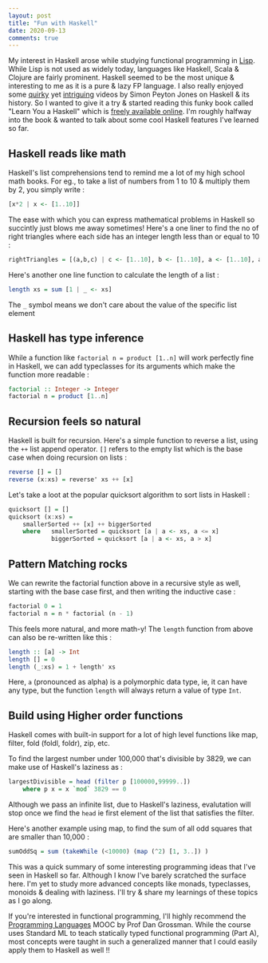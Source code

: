 ```yaml
---
layout: post
title: "Fun with Haskell"
date: 2020-09-13
comments: true
---
```



My interest in Haskell arose while studying functional programming in [Lisp](https://pritesh-shrivastava.github.io/blog/2020/08/30/sicp-so-far). While Lisp is not used as widely today, languages like Haskell, Scala & Clojure are fairly prominent. Haskell seemed to be the most unique & interesting to me as it is a pure & lazy FP language. I also really enjoyed some [quirky](https://youtu.be/SqWDAo1Jnyc) yet [intriguing](https://www.youtube.com/watch?v=re96UgMk6GQ) videos by Simon Peyton Jones on Haskell & its history. So I wanted to give it a try & started reading this funky book called "Learn You a Haskell" which is [freely available online](http://learnyouahaskell.com/). I'm roughly halfway into the book & wanted to talk about some cool Haskell features I've learned so far.

## Haskell reads like math

Haskell's list comprehensions tend to remind me a lot of my high school math books. For eg., to take a list of numbers from 1 to 10 & multiply them by 2, you simply write :  
```haskell
[x*2 | x <- [1..10]]
``` 

The ease with which you can express mathematical problems in Haskell so succintly just blows me away sometimes! Here's a one liner to find the no of right triangles where each side has an integer length less than or equal to 10 :  
```haskell
rightTriangles = [(a,b,c) | c <- [1..10], b <- [1..10], a <- [1..10], a^2 + b^2 == c^2]
```

Here's another one line function to calculate the length of a list :  
```haskell
length xs = sum [1 | _ <- xs]
```

The `_` symbol means we don't care about the value of the specific list element

## Haskell has type inference

While a function like `factorial n = product [1..n]` will work perfectly fine in Haskell, we can add typeclasses for its arguments which make the function more readable :  
```haskell
factorial :: Integer -> Integer  
factorial n = product [1..n]
```


## Recursion feels so natural

Haskell is built for recursion. Here's a simple function to reverse a list, using the `++` list append operator. `[]` refers to the empty list which is the base case when doing recursion on lists :  
```haskell
reverse [] = []  
reverse (x:xs) = reverse' xs ++ [x]
```

Let's take a loot at the popular quicksort algorithm to sort lists in Haskell :  
```hs
quicksort [] = []  
quicksort (x:xs) =   
    smallerSorted ++ [x] ++ biggerSorted
    where   smallerSorted = quicksort [a | a <- xs, a <= x]  
            biggerSorted = quicksort [a | a <- xs, a > x]
```

## Pattern Matching rocks

We can rewrite the factorial function above in a recursive style as well, starting with the base case first, and then writing the inductive case :  
```hs
factorial 0 = 1  
factorial n = n * factorial (n - 1)
```

This feels more natural, and more math-y! The `length` function from above can also be re-written like this :  
```hs
length :: [a] -> Int
length [] = 0  
length (_:xs) = 1 + length' xs 
```

Here, `a` (pronounced as alpha) is a polymorphic data type, ie, it can have any type, but the function `length` will always return a value of type `Int`. 

## Build using Higher order functions

Haskell comes with built-in support for a lot of high level functions like map, filter, fold (foldl, foldr), zip, etc.


To find the largest number under 100,000 that's divisible by 3829, we can make use of Haskell's laziness as :  
```hs
largestDivisible = head (filter p [100000,99999..])  
    where p x = x `mod` 3829 == 0
```
Although we pass an infinite list, due to Haskell's laziness, evalutation will stop once we find the `head` ie first element of the list that satisfies the filter.

Here's another example using map, to find the sum of all odd squares that are smaller than 10,000 :  
```haskell
sumOddSq = sum (takeWhile (<10000) (map (^2) [1, 3..]) )
```


This was a quick summary of some interesting programming ideas that I've seen in Haskell so far. Although I know I've barely scratched the surface here. I'm yet to study more advanced concepts like monads, typeclasses, monoids & dealing with laziness. I'll try & share my learnings of these topics as I go along. 

If you're interested in functional programming, I'll highly recommend the [Programming Languages](https://www.coursera.org/learn/programming-languages) MOOC by Prof Dan Grossman. While the course uses Standard ML to teach statically typed functional programming (Part A), most concepts were taught in such a generalized manner that I could easily apply them to Haskell as well !!